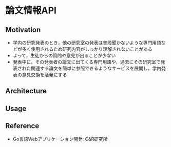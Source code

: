 # 論文情報API
## Motivation
- 学内の研究発表のとき，他の研究室の発表は普段聞かないような専門用語などが多く使用されるため研究内容がしっかり理解されないことがある
- よって，生徒からの質問や意見が出ることが少ない
- 発表中に，その発表者の論文に出てくる専門用語や，過去にその研究室で発表された関連する論文を簡単に参照できるようなサービスを展開し，学内発表の意見交換を活発にする
## Architecture
## Usage
## Reference
- Go言語Webアプリケーション開発: C&R研究所